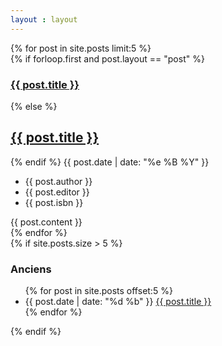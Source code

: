 ```yaml
---
layout : layout
---
```


<section>
	<!--<ul class="posts">-->
		{% for post in site.posts  limit:5 %}
			<!--<li>-->
				<article>
					{% if forloop.first and post.layout == "post" %}
						<h1><a href="{{ post.url }}">{{ post.title }}</a></h1>
					{% else %}
						<h2><a class="postlink" href="{{ post.url }}">{{ post.title }}</a></h2>
					{% endif %}
					<time class="postdate" pubdate="{{ post.date | date: "%Y-%m-%d" }}">{{ post.date | date: "%e %B %Y" }}</time>
						<ul class="book-infos">
							<li>{{ post.author }}</li>
							<li>{{ post.editor }}</li>
							<li>{{ post.isbn }}</li>
						</ul>
					{{ post.content }}
				</article>
			<!--</li>-->
		{% endfor %}
	<!--</ul>-->
</section>

<section class="archive">
	{% if site.posts.size > 5 %}
	<h3>Anciens</h3>
	<ul>
		{% for post in site.posts offset:5 %}
		<li>
			<time class="olderpostdate" datetime="{{ post.date | date: "%Y-%m-%d" }}"> {{ post.date | date: "%d %b"  }} </time> <a class="postlink" href="{{ post.url }}">{{ post.title }}</a>
		</li>
		{% endfor %}
	</ul>
	{% endif %}
<section>